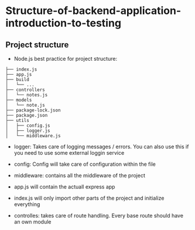 # Structure-of-backend-application-introduction-to-testing

## Project structure
- Node.js best practice for project structure:
```
├── index.js
├── app.js
├── build
│   └── ...
├── controllers
│   └── notes.js
├── models
│   └── note.js
├── package-lock.json
├── package.json
├── utils
│   ├── config.js
│   ├── logger.js
│   └── middleware.js  
```
- logger: Takes care of logging messages / errors. You can also use this if you need to use some external loggin service
- config: Config will take care of configuration within the file
- middleware: contains all the middleware of the project

- app.js will contain the actuall express app
- index.js will only import other parts of the project and initialize everything
- controlles: takes care of route handling. Every base route should have an own module
